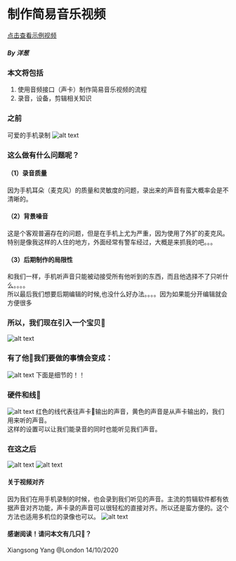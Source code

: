 # 制作简易音乐视频
<a href="https://www.youtube.com/watch?v=ZV2-uIZoieU" target="_blank">点击查看示例视频</a>
##### By 洋葱

### 本文将包括
1. 使用音频接口（声卡）制作简易音乐视频的流程
2. 录音，设备，剪辑相关知识

### 之前
可爱的手机录制
![alt text](https://github.com/xiangsong-yang/musicVideo_how/blob/main/photos/2.png?raw=true)


### 这么做有什么问题呢？
#### （1）录音质量
因为手机耳朵（麦克风）的质量和灵敏度的问题，录出来的声音有蛮大概率会是不清晰的。
#### （2）背景噪音
这是个客观普遍存在的问题，但是在手机上尤为严重，因为使用了外扩的麦克风。\
特别是像我这样的人住的地方，外面经常有警车经过，大概是来抓我的吧。。。
#### （3）后期制作的局限性
和我们一样，手机听声音只能被动接受所有他听到的东西，而且他选择不了只听什么。。。。\
所以最后我们想要后期编辑的时候,也没什么好办法。。。。因为如果能分开编辑就会方便很多
### 所以，我们现在引入一个宝贝🐤
![alt text](https://github.com/xiangsong-yang/musicVideo_how/blob/main/photos/3.jpg?raw=true)
### 有了他🐤我们要做的事情会变成：
![alt text](https://github.com/xiangsong-yang/musicVideo_how/blob/main/photos/4.png?raw=true)
下面是细节的！！
### 硬件和线🧵
![alt text](https://github.com/xiangsong-yang/musicVideo_how/blob/main/photos/5.png?raw=true)
红色的线代表往声卡🐤输出的声音，黄色的声音是从声卡输出的，我们用来听的声音。\
这样的设置可以让我们能录音的同时也能听见我们声音。
### 在这之后
![alt text](https://github.com/xiangsong-yang/musicVideo_how/blob/main/photos/625.png?raw=true)
![alt text](https://github.com/xiangsong-yang/musicVideo_how/blob/main/photos/725.png?raw=true)

#### 关于视频对齐
因为我们在用手机录制的时候，也会录到我们听见的声音。主流的剪辑软件都有依据声音对齐功能，声卡录的声音可以很轻松的直接对齐。所以还是蛮方便的。这个方法也适用多机位的录像也可以。
![alt text](https://github.com/xiangsong-yang/musicVideo_how/blob/main/photos/8.png?raw=true)
#### 感谢阅读！请问本文有几只🐤？ 

Xiangsong Yang @London 14/10/2020 

